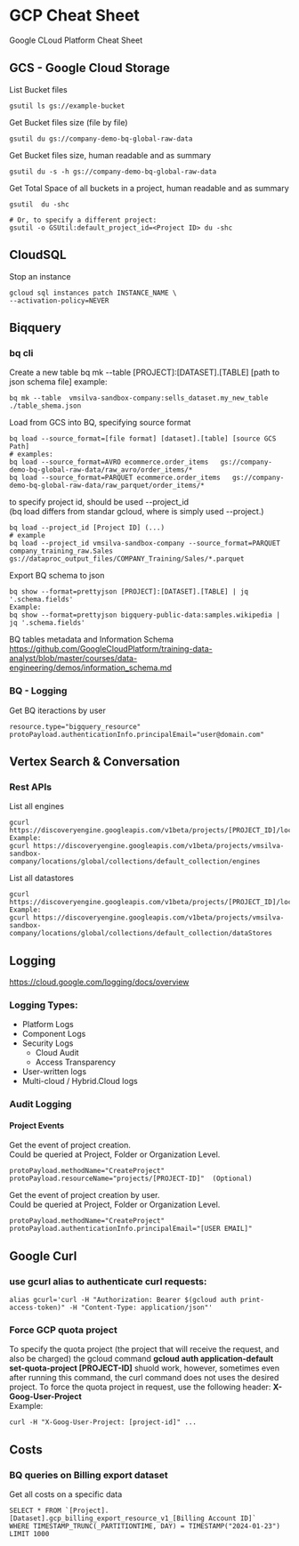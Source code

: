 # GCP Cheat Sheet
Google CLoud Platform Cheat Sheet 

## GCS - Google Cloud Storage
List Bucket files
```
gsutil ls gs://example-bucket
```

Get Bucket files size (file by file)
```
gsutil du gs://company-demo-bq-global-raw-data
```

Get Bucket files size, human readable and as summary
```
gsutil du -s -h gs://company-demo-bq-global-raw-data
```

Get Total Space of all buckets in a project, human readable and as summary
```
gsutil  du -shc

# Or, to specify a different project:
gsutil -o GSUtil:default_project_id=<Project ID> du -shc
```


## CloudSQL
Stop an instance
```
gcloud sql instances patch INSTANCE_NAME \
--activation-policy=NEVER
```

## Biqquery
### bq cli
Create a new table
bq mk --table [PROJECT]:[DATASET].[TABLE] [path to json schema file] 
example:
```
bq mk --table  vmsilva-sandbox-company:sells_dataset.my_new_table  ./table_shema.json
```

Load from GCS into BQ, specifying source format
```
bq load --source_format=[file format] [dataset].[table] [source GCS Path]
# examples:
bq load --source_format=AVRO ecommerce.order_items   gs://company-demo-bq-global-raw-data/raw_avro/order_items/*
bq load --source_format=PARQUET ecommerce.order_items   gs://company-demo-bq-global-raw-data/raw_parquet/order_items/*
```
to specify project id, should be used --project_id  
(bq load differs from standar gcloud, where is simply used --project.)
```
bq load --project_id [Project ID] (...)
# example
bq load --project_id vmsilva-sandbox-company --source_format=PARQUET company_training_raw.Sales   gs://dataproc_output_files/COMPANY_Training/Sales/*.parquet
```
Export BQ schema to json
```
bq show --format=prettyjson [PROJECT]:[DATASET].[TABLE] | jq '.schema.fields'
Example:
bq show --format=prettyjson bigquery-public-data:samples.wikipedia | jq '.schema.fields'
```

BQ tables metadata and Information Schema  
https://github.com/GoogleCloudPlatform/training-data-analyst/blob/master/courses/data-engineering/demos/information_schema.md



### BQ - Logging
Get BQ iteractions by user
```
resource.type="bigquery_resource"
protoPayload.authenticationInfo.principalEmail="user@domain.com"
```


## Vertex Search & Conversation
### Rest APIs
List all engines
```
gcurl https://discoveryengine.googleapis.com/v1beta/projects/[PROJECT_ID]/locations/[LOCATION]/collections/[COLLECTION]/engines
Example:
gcurl https://discoveryengine.googleapis.com/v1beta/projects/vmsilva-sandbox-company/locations/global/collections/default_collection/engines
```

List all datastores
```
gcurl https://discoveryengine.googleapis.com/v1beta/projects/[PROJECT_ID]/locations/[LOCATION]/collections/[COLLECTION]/dataStores
Example:
gcurl https://discoveryengine.googleapis.com/v1beta/projects/vmsilva-sandbox-company/locations/global/collections/default_collection/dataStores
```


## Logging
https://cloud.google.com/logging/docs/overview
### Logging Types:
- Platform Logs
- Component Logs
- Security Logs
  - Cloud Audit
  - Access Transparency
- User-written logs
- Multi-cloud / Hybrid.Cloud logs

### Audit Logging
#### Project Events
Get the event of project creation.  
Could be queried at Project, Folder or Organization Level.
```
protoPayload.methodName="CreateProject"
protoPayload.resourceName="projects/[PROJECT-ID]"  (Optional)
```
Get the event of project creation by user.  
Could be queried at Project, Folder or Organization Level.
```
protoPayload.methodName="CreateProject"
protoPayload.authenticationInfo.principalEmail="[USER EMAIL]"
```

## Google Curl
### use gcurl alias to authenticate curl requests:
```
alias gcurl='curl -H "Authorization: Bearer $(gcloud auth print-access-token)" -H "Content-Type: application/json"'
```
### Force GCP quota project
To specify the quota project (the project that will receive the request, and also be charged) the gcloud command **gcloud auth application-default set-quota-project [PROJECT-ID]** shuold work, however, sometimes even after running this command, the curl command does not uses the desired project. 
To force the quota project in request, use the following header: **X-Goog-User-Project**  
Example:
```
curl -H "X-Goog-User-Project: [project-id]" ...
```


## Costs
### BQ queries on Billing export dataset

Get all costs on a specific data
```
SELECT * FROM `[Project].[Dataset].gcp_billing_export_resource_v1_[Billing Account ID]` 
WHERE TIMESTAMP_TRUNC(_PARTITIONTIME, DAY) = TIMESTAMP("2024-01-23") LIMIT 1000
```



